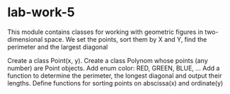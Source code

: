 # lab-work-5
This module contains classes for working with geometric figures in two-dimensional space.
We set the points, sort them by X and Y, find the perimeter and the largest diagonal

Create a class Point(x, y). Create a class Polynom whose points (any number) are Point objects.
Add enum color: RED, GREEN, BLUE, ... Add a function to determine the perimeter, the longest diagonal and output their lengths. 
Define functions for sorting points on abscissa(x) and ordinate(y)

